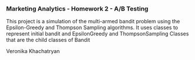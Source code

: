 ### Marketing Analytics - Homework 2 - A/B Testing

This project is a simulation of the multi-armed bandit problem using the Epsilon-Greedy and Thompson Sampling algorithms.
It uses classes to represent initial bandit and EpsilonGreedy and ThompsonSampling Classes that are the child classes of Bandit


Veronika Khachatryan